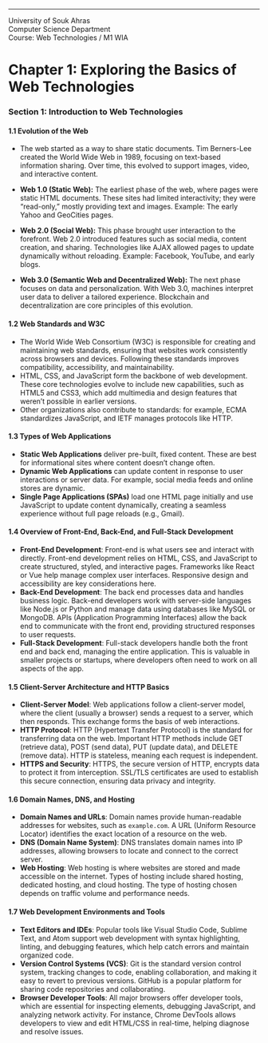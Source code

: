 <!DOCTYPE html>
<html>

<head>
  <meta charset="utf-8">
  <meta name="viewport" content="width=device-width, initial-scale=1.0">
  <title>Chapter 1</title>
  <link rel="stylesheet" href="https://stackedit.io/style.css" />
</head>

<body class="stackedit">
  <div class="stackedit__html"><hr>
<p>University of Souk Ahras<br>
Computer Science Department<br>
Course: Web Technologies / M1 WIA</p>
<h1 id="chapter-1-exploring-the-basics-of-web-technologies">Chapter 1: Exploring the Basics of Web Technologies</h1>
<h3 id="section-1-introduction-to-web-technologies">Section 1: Introduction to Web Technologies</h3>
<h4 id="evolution-of-the-web">1.1 Evolution of the Web</h4>
<ul>
<li>
<p>The web started as a way to share static documents. Tim Berners-Lee created the World Wide Web in 1989, focusing on text-based information sharing. Over time, this evolved to support images, video, and interactive content.</p>
</li>
<li>
<p><strong>Web 1.0 (Static Web):</strong> The earliest phase of the web, where pages were static HTML documents. These sites had limited interactivity; they were “read-only,” mostly providing text and images. Example: The early Yahoo and GeoCities pages.</p>
</li>
<li>
<p><strong>Web 2.0 (Social Web):</strong> This phase brought user interaction to the forefront. Web 2.0 introduced features such as social media, content creation, and sharing. Technologies like AJAX allowed pages to update dynamically without reloading. Example: Facebook, YouTube, and early blogs.</p>
</li>
<li>
<p><strong>Web 3.0 (Semantic Web and Decentralized Web):</strong> The next phase focuses on data and personalization. With Web 3.0, machines interpret user data to deliver a tailored experience. Blockchain and decentralization are core principles of this evolution.</p>
</li>
</ul>
<h4 id="web-standards-and-w3c">1.2 Web Standards and W3C</h4>
<ul>
<li>The World Wide Web Consortium (W3C) is responsible for creating and maintaining web standards, ensuring that websites work consistently across browsers and devices. Following these standards improves compatibility, accessibility, and maintainability.</li>
<li>HTML, CSS, and JavaScript form the backbone of web development. These core technologies evolve to include new capabilities, such as HTML5 and CSS3, which add multimedia and design features that weren’t possible in earlier versions.</li>
<li>Other organizations also contribute to standards: for example, ECMA standardizes JavaScript, and IETF manages protocols like HTTP.</li>
</ul>
<h4 id="types-of-web-applications">1.3 Types of Web Applications</h4>
<ul>
<li><strong>Static Web Applications</strong> deliver pre-built, fixed content. These are best for informational sites where content doesn’t change often.</li>
<li><strong>Dynamic Web Applications</strong> can update content in response to user interactions or server data. For example, social media feeds and online stores are dynamic.</li>
<li><strong>Single Page Applications (SPAs)</strong> load one HTML page initially and use JavaScript to update content dynamically, creating a seamless experience without full page reloads (e.g., Gmail).</li>
</ul>
<h4 id="overview-of-front-end-back-end-and-full-stack-development">1.4 Overview of Front-End, Back-End, and Full-Stack Development</h4>
<ul>
<li><strong>Front-End Development</strong>: Front-end is what users see and interact with directly. Front-end development relies on HTML, CSS, and JavaScript to create structured, styled, and interactive pages. Frameworks like React or Vue help manage complex user interfaces. Responsive design and accessibility are key considerations here.</li>
<li><strong>Back-End Development</strong>: The back end processes data and handles business logic. Back-end developers work with server-side languages like Node.js or Python and manage data using databases like MySQL or MongoDB. APIs (Application Programming Interfaces) allow the back end to communicate with the front end, providing structured responses to user requests.</li>
<li><strong>Full-Stack Development</strong>: Full-stack developers handle both the front end and back end, managing the entire application. This is valuable in smaller projects or startups, where developers often need to work on all aspects of the app.</li>
</ul>
<h4 id="client-server-architecture-and-http-basics">1.5 Client-Server Architecture and HTTP Basics</h4>
<ul>
<li><strong>Client-Server Model</strong>: Web applications follow a client-server model, where the client (usually a browser) sends a request to a server, which then responds. This exchange forms the basis of web interactions.</li>
<li><strong>HTTP Protocol</strong>: HTTP (Hypertext Transfer Protocol) is the standard for transferring data on the web. Important HTTP methods include GET (retrieve data), POST (send data), PUT (update data), and DELETE (remove data). HTTP is stateless, meaning each request is independent.</li>
<li><strong>HTTPS and Security</strong>: HTTPS, the secure version of HTTP, encrypts data to protect it from interception. SSL/TLS certificates are used to establish this secure connection, ensuring data privacy and integrity.</li>
</ul>
<h4 id="domain-names-dns-and-hosting">1.6 Domain Names, DNS, and Hosting</h4>
<ul>
<li><strong>Domain Names and URLs</strong>: Domain names provide human-readable addresses for websites, such as <code>example.com</code>. A URL (Uniform Resource Locator) identifies the exact location of a resource on the web.</li>
<li><strong>DNS (Domain Name System)</strong>: DNS translates domain names into IP addresses, allowing browsers to locate and connect to the correct server.</li>
<li><strong>Web Hosting</strong>: Web hosting is where websites are stored and made accessible on the internet. Types of hosting include shared hosting, dedicated hosting, and cloud hosting. The type of hosting chosen depends on traffic volume and performance needs.</li>
</ul>
<h4 id="web-development-environments-and-tools">1.7 Web Development Environments and Tools</h4>
<ul>
<li><strong>Text Editors and IDEs</strong>: Popular tools like Visual Studio Code, Sublime Text, and Atom support web development with syntax highlighting, linting, and debugging features, which help catch errors and maintain organized code.</li>
<li><strong>Version Control Systems (VCS)</strong>: Git is the standard version control system, tracking changes to code, enabling collaboration, and making it easy to revert to previous versions. GitHub is a popular platform for sharing code repositories and collaborating.</li>
<li><strong>Browser Developer Tools</strong>: All major browsers offer developer tools, which are essential for inspecting elements, debugging JavaScript, and analyzing network activity. For instance, Chrome DevTools allows developers to view and edit HTML/CSS in real-time, helping diagnose and resolve issues.</li>
</ul>
</div>
</body>

</html>
